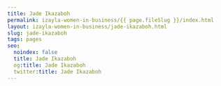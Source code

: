 ```yaml
---
title: Jade Ikazaboh
permalink: izayla-women-in-business/{{ page.fileSlug }}/index.html
layout: izayla-women-in-business/jade-ikazaboh.html
slug: jade-ikazaboh
tags: pages
seo:
  noindex: false
  title: Jade Ikazaboh
  og:title: Jade Ikazaboh
  twitter:title: Jade Ikazaboh
---
```



